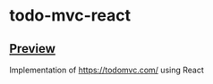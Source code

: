 # todo-mvc-react

## [Preview](https://nkisiura.github.io/todo-mvc-react)

Implementation of https://todomvc.com/ using React
